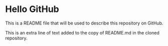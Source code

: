 # Hello GitHub

This is a README file that will be used to describe this
repository on GitHub.

This is an extra line of text added to the copy
of README.md in the cloned repository.
